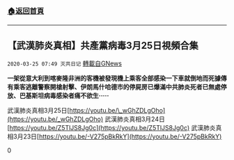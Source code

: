 ###  [:house:返回首頁](https://github.com/ourhimalayas/txt)
---

## 【武漢肺炎真相】共產黨病毒3月25日視頻合集
`2020-03-25 07:49 灭共日记` [轉載自GNews](https://gnews.org/zh-hant/152500/)

**一架從意大利到喀麥隆非洲的客機被發現機上乘客全部感染一下車就倒地而死據傳有乘客逃離警察開槍射擊、伊朗馬什哈德市的停屍房已爆滿中共肺炎死者已無處停放、巴基斯坦病毒感染者痛不欲生·····**



武漢肺炎真相3月25日[https://youtu.be/\_wGhZDLgOho](https://youtu.be/_wGhZDLgOho) 
武漢肺炎真相3月24日[https://youtu.be/Z5TlJS8Jg0c](https://youtu.be/Z5TlJS8Jg0c) 
武漢肺炎真相3月23日[https://youtu.be/-V275pBkRkY](https://youtu.be/-V275pBkRkY)

0
